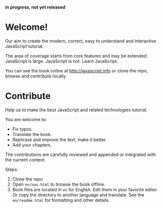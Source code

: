 
**in progress, not yet released**

# Welcome!

Our aim to create the modern, correct, easy to understand and interactive JavaScript tutorial.

The area of coverage starts from core features and may be extended. JavaScript is large. JavaScript is hot. Learn JavaScript.

You can see the book online at <http://javascript.info> or clone the repo, browse and contribute locally.

# Contribute

Help us to make the best JavaScript and related technologies tutorial.

You are welcome to:

 - Fix typos.
 - Translate the book.
 - Rephrase and improve the text, make it better.
 - Add your chapters.

The contributions are carefully reviewed and appended or integrated with the current content.

Steps:

 1. Clone the repo
 2. Open `en/nav.html` to browse the book offline.
 3. Book files are located in `en` for English. Edit them in your favorite editor. Or copy the directory to another language and translate.
 See the `en/readme.html` for formatting and other details.


